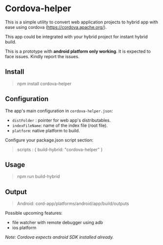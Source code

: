 # Cordova-helper

This is a simple utility to convert web application projects to hybrid app with ease using cordova (https://cordova.apache.org/).

This app could be integrated with your hybrid project for instant hybrid build.

This is a prototype with **android platform only working**. It is expected to face issues. Kindly report the issues.

## Install

> npm install cordova-helper


## Configuration

The app's main configuration in `cordova-helper.json`:
- `distFolder` : pointer for web app's distributables.
- `indexFileName`: name of the index file (root file).
- `platform`: native platform to build.

Configure your package.json script section:
> scripts : {
>    build-hybrid: "cordova-helper"
>}

## Usage

> npm run build-hybrid


## Output

> Android: cord-app/platforms/android/app/build/outputs


Possible upcoming features:
- file watcher with remote debugger using adb
- ios platform

*Note: Cordova expects android SDK installed already.*